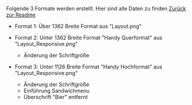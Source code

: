 Folgende 3 Formate werden erstellt. Hier sind alle Daten zu finden
[Zurück zur Readme](https://github.com/KonstiSchw/CdGymOnePager)

 - Format 1: Über 1362 Breite
  Format aus "Layout.png"

 - Format 2: Unter 1362 Breite
  Format "Handy Querformat" aus "Layout_Responsive.png"
   - Änderung der Schriftgröße

 - Format 3: Unter 1126 Breite
  Format "Handy Hochformat" aus "Layout_Responsive.png"
   - Änderung der Schriftgröße
   - Einführung Sandwichmenu
   - Überschrift "Bier" entfernt
